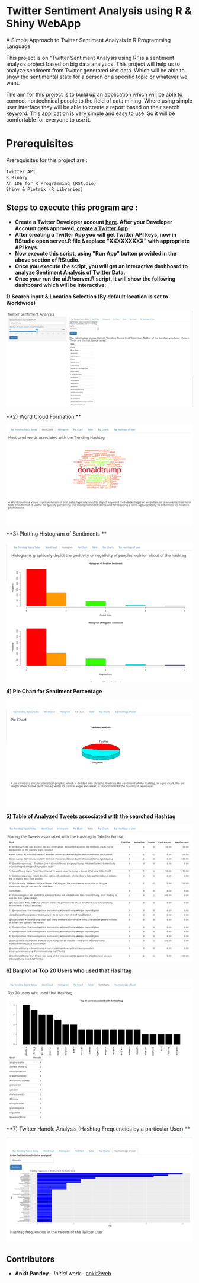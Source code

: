 # Twitter Sentiment Analysis using R & Shiny WebApp
A Simple Approach to Twitter Sentiment Analysis in R Programming Language

   This project is on “Twitter Sentiment Analysis using R”
is a sentiment analysis project based on big data analytics. This
project will help us to analyze sentiment from Twitter generated
text data. Which will be able to show the sentimental state for a
person or a specific topic or whatever we want.

  The aim for this project is to build up an application which
will be able to connect nontechnical people to the field of data
mining. Where using simple user interface they will be able to
create a report based on their search keyword. This application
is very simple and easy to use. So it will be comfortable for
everyone to use it.

# Prerequisites

Prerequisites for this project are :

```
Twitter API
R Binary
An IDE for R Programming (RStudio)
Shiny & Plotrix (R Libraries)
```
## Steps to execute this program are :

* **Create a Twitter Developer account [here](https://developer.twitter.com/). After your Developer Account gets approved, [create a Twitter App](https://developer.twitter.com/en/apps/create).** 
* **After creating a Twitter App you will get Twitter API keys, now in RStudio open server.R file & replace "XXXXXXXXX" with appropriate API keys.**
* **Now execute this script, using "Run App" button provided in the above section of RStudio.**
* **Once you execute the script, you will get an interactive dashboard to analyze Sentiment Analysis of Twitter Data.**
* **Once your run the ui.R/server.R script, it will show the following dashboard which will be interactive:**

**1) Search input & Location Selection (By default location is set to Worldwide)**

![Alt text](sample_output/search.png)


**2) Word Cloud Formation **

![Alt text](sample_output/wordcloud.png)

**3) Plotting Histogram of Sentiments **

![Alt text](sample_output/histogram.png)

**4) Pie Chart for Sentiment Percentage**

![Alt text](sample_output/piechart.png)

**5) Table of Analyzed Tweets associated with the searched Hashtag**

![Alt text](sample_output/table.png)

**6) Barplot of Top 20 Users who used that Hashtag**

![Alt text](sample_output/top20.png)

**7) Twitter Handle Analysis (Hashtag Frequencies by a particular User) **

![Alt text](sample_output/handle.png)

## Contributors

* **Ankit Pandey** - *Initial work* - [ankit2web](https://github.com/ankit2web)
